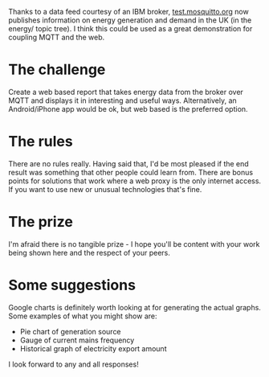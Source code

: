 <!--
.. title: Challenge: Web based MQTT graphing
.. slug: challenge-web-based-mqtt-graphing
.. date: 2012-01-16 12:21:06
.. tags: Solutions
.. category:
.. link:
.. description:
.. type: text
-->

Thanks to a data feed courtesy of an IBM broker, [test.mosquitto.org] now
publishes information on energy generation and demand in the UK (in the energy/
topic tree). I think this could be used as a great demonstration for coupling
MQTT and the web.

# The challenge
Create a web based report that takes energy data from the broker over MQTT and
displays it in interesting and useful ways. Alternatively, an Android/iPhone
app would be ok, but web based is the preferred option.

# The rules
There are no rules really. Having said that, I'd be most pleased if the end
result was something that other people could learn from. There are bonus points
for solutions that work where a web proxy is the only internet access. If you
want to use new or unusual technologies that's fine.

# The prize
I'm afraid there is no tangible prize - I hope you'll be content with your work
being shown here and the respect of your peers.

# Some suggestions
Google charts is definitely worth looking at for generating the actual graphs.
Some examples of what you might show are:

 * Pie chart of generation source
 * Gauge of current mains frequency
 * Historical graph of electricity export amount

I look forward to any and all responses!

[test.mosquitto.org]: http://test.mosquitto.org/
